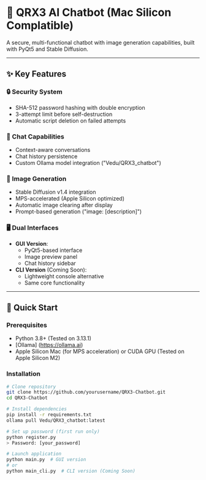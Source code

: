 # 🤖 QRX3 AI Chatbot (Mac Silicon Complatible)

A secure, multi-functional chatbot with image generation capabilities, built with PyQt5 and Stable Diffusion.

---

## ✨ Key Features

### 🔒 Security System
- SHA-512 password hashing with double encryption
- 3-attempt limit before self-destruction
- Automatic script deletion on failed attempts

### 💬 Chat Capabilities
- Context-aware conversations
- Chat history persistence
- Custom Ollama model integration ("Vedu/QRX3_chatbot")

### 🎨 Image Generation
- Stable Diffusion v1.4 integration
- MPS-accelerated (Apple Silicon optimized)
- Automatic image clearing after display
- Prompt-based generation ("image: [description]")

### 🖥️ Dual Interfaces
- **GUI Version**:
  - PyQt5-based interface
  - Image preview panel
  - Chat history sidebar
- **CLI Version** (Coming Soon):
  - Lightweight console alternative
  - Same core functionality

---

## 🚀 Quick Start

### Prerequisites
- Python 3.8+ (Tested on 3.13.1)
- [Ollama] (https://ollama.ai)
- Apple Silicon Mac (for MPS acceleration) or CUDA GPU (Tested on Apple Silicon M2)

### Installation
```bash
# Clone repository
git clone https://github.com/yourusername/QRX3-Chatbot.git
cd QRX3-Chatbot

# Install dependencies
pip install -r requirements.txt
ollama pull Vedu/QRX3_chatbot:latest

# Set up password (first run only)
python register.py
> Password: [your_password]

# Launch application
python main.py  # GUI version
# or
python main_cli.py  # CLI version (Coming Soon)
